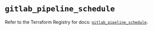 # `gitlab_pipeline_schedule`

Refer to the Terraform Registry for docs: [`gitlab_pipeline_schedule`](https://registry.terraform.io/providers/gitlabhq/gitlab/18.1.0/docs/resources/pipeline_schedule).

